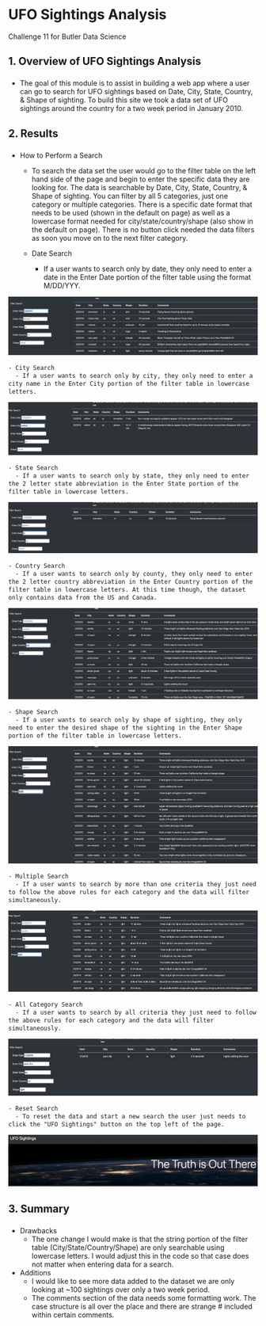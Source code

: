 # UFO Sightings Analysis
Challenge 11 for Butler Data Science

## 1. Overview of UFO Sightings Analysis
### 
* The goal of this module is to assist in building a web app where a user can go to search for UFO sightings based on Date, City, State, Country, & Shape of sighting. To build this site we took a data set of UFO sightings around the country for a two week period in January 2010.

## 2. Results
### 
* How to Perform a Search
	- To search the data set the user would go to the filter table on the left hand side of the page and begin to enter the specific data they are looking for. The data is searchable by Date, City, State, Country, & Shape of sighting. You can filter by all 5 categories, just one category or multiple categories. There is a specific date format that needs to be used (shown in the default on page) as well as a lowercase format needed for city/state/country/shape (also show in the default on page). There is no button click needed the data filters as soon you move on to the next filter category.

	- Date Search
	  - If a user wants to search only by date, they only need to enter a date in the Enter Date portion of the filter table using the format M/DD/YYY.

![Date Search](https://github.com/coxjack/JavascriptChallenge11/blob/main/AdditonalSupportingImages/DateSearch.png)

	- City Search
	  - If a user wants to search only by city, they only need to enter a city name in the Enter City portion of the filter table in lowercase letters.

![City Search](https://github.com/coxjack/JavascriptChallenge11/blob/main/AdditonalSupportingImages/CitySearch.png)

	- State Search
	  - If a user wants to search only by state, they only need to enter the 2 letter state abbreviation in the Enter State portion of the filter table in lowercase letters.

![State Search](https://github.com/coxjack/JavascriptChallenge11/blob/main/AdditonalSupportingImages/StateSearch.png)

	- Country Search
	  - If a user wants to search only by county, they only need to enter the 2 letter country abbreviation in the Enter Country portion of the filter table in lowercase letters. At this time though, the dataset only contains data from the US and Canada.

![Country Search](https://github.com/coxjack/JavascriptChallenge11/blob/main/AdditonalSupportingImages/CountrySearch.png)

	- Shape Search
	  - If a user wants to search only by shape of sighting, they only need to enter the desired shape of the sighting in the Enter Shape portion of the filter table in lowercase letters.

![Shape Search](https://github.com/coxjack/JavascriptChallenge11/blob/main/AdditonalSupportingImages/ShapeSearch.png)
	
	- Multiple Search
	  - If a user wants to search by more than one criteria they just need to follow the above rules for each category and the data will filter simultaneously.

![Multiple Search](https://github.com/coxjack/JavascriptChallenge11/blob/main/AdditonalSupportingImages/MultipleSearch.png)

	- All Category Search
	  - If a user wants to search by all criteria they just need to follow the above rules for each category and the data will filter simultaneously.

![All Search](https://github.com/coxjack/JavascriptChallenge11/blob/main/AdditonalSupportingImages/AllSearch.png)

	- Reset Search
	  - To reset the data and start a new search the user just needs to click the "UFO Sightings" button on the top left of the page.

![Reset](https://github.com/coxjack/JavascriptChallenge11/blob/main/AdditonalSupportingImages/Reset.png)

## 3. Summary
### 
* Drawbacks
	- The one change I would make is that the string portion of the filter table (City/State/Country/Shape) are only searchable using lowercase letters. I would adjust this in the code so that case does not matter when entering data for a search.
* Additions
	- I would like to see more data added to the dataset we are only looking at ~100 sightings over only a two week period.
	- The comments section of the data needs some formatting work. The case structure is all over the place and there are strange # included within certain comments.





